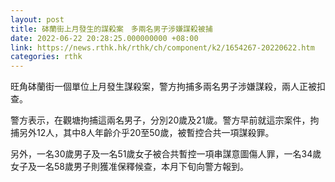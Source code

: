 ```yaml
---
layout: post
title: 砵蘭街上月發生的謀殺案　多兩名男子涉嫌謀殺被捕
date: 2022-06-22 20:28:25.000000000 +08:00
link: https://news.rthk.hk/rthk/ch/component/k2/1654267-20220622.htm
categories: rthk
---
```


旺角砵蘭街一個單位上月發生謀殺案，警方拘捕多兩名男子涉嫌謀殺，兩人正被扣查。

警方表示，在觀塘拘捕這兩名男子，分別20歲及21歲。警方早前就這宗案件，拘捕另外12人，其中8人年齡介乎20至50歲，被暫控合共一項謀殺罪。

另外，一名30歲男子及一名51歲女子被合共暫控一項串謀意圖傷人罪，一名34歲女子及一名58歲男子則獲准保釋候查，本月下旬向警方報到。
